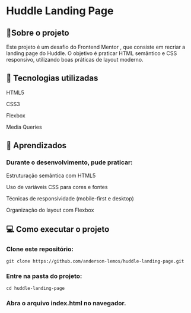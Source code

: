 # Huddle Landing Page

## 📌Sobre o projeto

Este projeto é um desafio do Frontend Mentor
, que consiste em recriar a landing page do Huddle.
O objetivo é praticar HTML semântico e CSS responsivo, utilizando boas práticas de layout moderno.

## 🚀 Tecnologias utilizadas

HTML5

CSS3

Flexbox

Media Queries

## 🎯 Aprendizados

### Durante o desenvolvimento, pude praticar:

Estruturação semântica com HTML5

Uso de variáveis CSS para cores e fontes

Técnicas de responsividade (mobile-first e desktop)

Organização do layout com Flexbox

## 💻 Como executar o projeto

### Clone este repositório:

```
git clone https://github.com/anderson-lemos/huddle-landing-page.git
```

### Entre na pasta do projeto:
```
cd huddle-landing-page
```

### Abra o arquivo index.html no navegador.